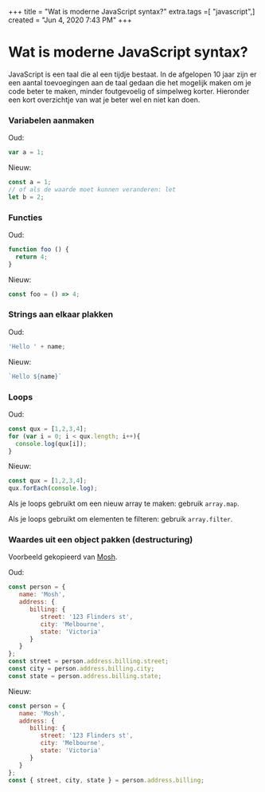 +++
title = "Wat is moderne JavaScript syntax?"
extra.tags =[ "javascript",]
created = "Jun 4, 2020 7:43 PM"
+++
# Wat is moderne JavaScript syntax?


JavaScript is een taal die al een tijdje bestaat. In de afgelopen 10 jaar zijn er een aantal toevoegingen aan de taal gedaan die het mogelijk maken om je code beter te maken, minder foutgevoelig of simpelweg korter. Hieronder een kort overzichtje van wat je beter wel en niet kan doen.

### Variabelen aanmaken

Oud:

```jsx
var a = 1;
```

Nieuw:

```jsx
const a = 1;
// of als de waarde moet kunnen veranderen: let
let b = 2;
```

### Functies

Oud:

```jsx
function foo () {
  return 4;
}
```

Nieuw:

```jsx
const foo = () => 4;
```

### Strings aan elkaar plakken

Oud:

```jsx
'Hello ' + name;
```

Nieuw:

```jsx
`Hello ${name}`
```

### Loops

Oud:

```jsx
const qux = [1,2,3,4];
for (var i = 0; i < qux.length; i++){
  console.log(qux[i]);
}
```

Nieuw:

```jsx
const qux = [1,2,3,4];
qux.forEach(console.log);
```

Als je loops gebruikt om een nieuw array te maken: gebruik `array.map`.

Als je loops gebruikt om elementen te filteren: gebruik `array.filter`.

### Waardes uit een object pakken (destructuring)

Voorbeeld gekopieerd van [Mosh](https://programmingwithmosh.com/javascript/essential-modern-javascript-features/).

Oud:

```jsx
const person = { 
   name: 'Mosh', 
   address: {
      billing: { 
         street: '123 Flinders st',
         city: 'Melbourne',
         state: 'Victoria'
      }
   }
};
const street = person.address.billing.street;
const city = person.address.billing.city;
const state = person.address.billing.state;
```

Nieuw:

```jsx
const person = { 
   name: 'Mosh', 
   address: {
      billing: { 
         street: '123 Flinders st',
         city: 'Melbourne',
         state: 'Victoria'
      }
   }
};
const { street, city, state } = person.address.billing;
```